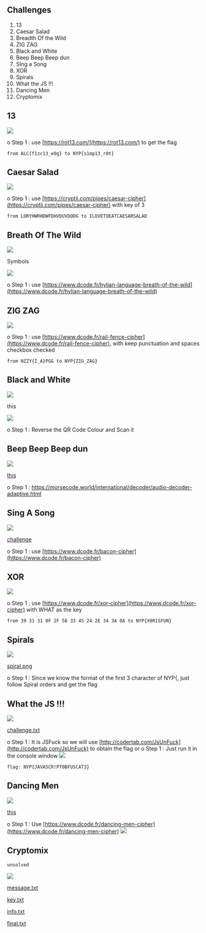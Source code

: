 ## Challenges
1. 13
2. Caesar Salad
3. Breadth Of the Wild
4. ZIG ZAG
5. Black and White
6. Beep Beep Beep dun
7. SIng a Song
8. XOR
9. Spirals
10. What the JS !!!
11. Dancing Men
12. Cryptomix

## 13
![](./13/challenge.png)

o	Step 1 : use [https://rot13.com/](https://rot13.com/) to get the flag

```
from ALC{f1zc13_e0g} to NYP{s1mp13_r0t}
```

## Caesar Salad
![](./caesar%20salad/challenge.png)

o	Step 1 : use [https://cryptii.com/pipes/caesar-cipher](https://cryptii.com/pipes/caesar-cipher) with key of 3 

```
from LORYHWRHDWFDHVDUVDODG to ILOVETOEATCAESARSALAD
```



## Breath Of The Wild
![](./Breath%20of%20the%20Wild/challenge.png)

Symbols

![](./Breath%20of%20the%20Wild/symbol.png)

o	Step 1 : use [https://www.dcode.fr/hylian-language-breath-of-the-wild](https://www.dcode.fr/hylian-language-breath-of-the-wild)



## ZIG ZAG
![](./ZIG%20ZAG/challenge.png)

o	Step 1 : use [https://www.dcode.fr/rail-fence-cipher](https://www.dcode.fr/rail-fence-cipher), with keep punctuation and spaces checkbox checked

```
from NZZY{I_A}PGG to NYP{ZIG_ZAG}
```


## Black and White
![](./Black%20and%20White/challenge.png)

this

![](./Black%20and%20White/image.png)

o	Step 1 : Reverse the QR Code Colour and Scan it 



## Beep Beep Beep dun
![](./Beep%20Beep%20Beep%20dun/challenge.png)

[this](./Beep%20Beep%20Beep%20dun/bts_ctf.wav)

o	Step 1 : https://morsecode.world/international/decoder/audio-decoder-adaptive.html



## Sing A Song
![](./Sing%20A%20Song/challenge.png)

[challenge](./Sing%20A%20Song/Challenge.txt)

o	Step 1 : use [https://www.dcode.fr/bacon-cipher](https://www.dcode.fr/bacon-cipher)


## XOR
![](./XOR/challenge.png)

o	Step 1 : use [https://www.dcode.fr/xor-cipher](https://www.dcode.fr/xor-cipher) with WHAT as the key

```
from 39 31 31 0F 2F 58 33 45 24 2E 34 3A 0A to NYP{X0R1SFUN}
```


## Spirals
![](./Spirals/challenge.png)

[spiral.png](./Spirals/spiral.png)

o	Step 1 : Since we know the format of the first 3 character of NYP{, just follow Spiral orders and get the flag



## What the JS !!!
![](./What%20the%20JS!!!/challenge.png)

[challenge.txt](./What%20the%20JS!!!/challenge.txt)

o	Step 1 : It is JSFuck so we will use [http://codertab.com/JsUnFuck](http://codertab.com/JsUnFuck) to obtain the flag
or
o	Step 1 : Just run it in the console window
![](./What%20the%20JS!!!/browser.png)

```
flag: NYP{JAVASCR!PT0BFUSCAT3}
```


## Dancing Men
![](./Dancing%20Men/challenge.png)

[this](./Dancing%20Men/what_the.png)

o	Step 1 : Use [https://www.dcode.fr/dancing-men-cipher](https://www.dcode.fr/dancing-men-cipher)
![](./Dancing%20Men/dance.png)



## Cryptomix
```
unsolved
```
![](..mix/challenge.png)


[message.txt](..mix/message.txt)

[key.txt](..mix/key.txt)

[info.txt](..mix/info.txt)

[final.txt](..mix/final.txt)

